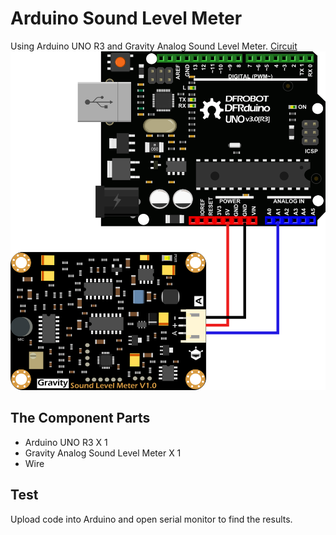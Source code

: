 # Arduino Sound Level Meter

Using Arduino UNO R3 and Gravity Analog Sound Level Meter.
[Circuit](https://github.com/nuSapb/Arduino-sound-level-meter/blob/master/SoundLevelMeter%20Circuit.png?raw=true)
![enter image description here](https://github.com/nuSapb/Arduino-sound-level-meter/blob/master/SoundLevelMeter%20Circuit.png?raw=true)

## The Component Parts
 - Arduino UNO R3 X 1
 - Gravity Analog Sound Level Meter X 1
 - Wire

## Test
Upload code into Arduino and open serial monitor to find the results.